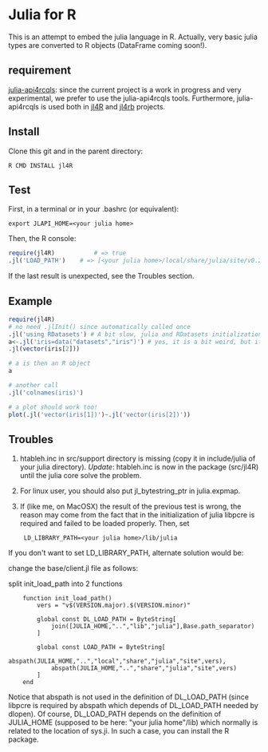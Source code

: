 # Julia for R

This is an attempt to embed the julia language in R. Actually, very basic julia types are converted to R objects (DataFrame coming soon!).

## requirement

[julia-api4rcqls](https://github.com/rcqls/julia-api4rcqls): since the current project is a work in progress and very experimental, we prefer to use the julia-api4rcqls tools. Furthermore, julia-api4rcqls is used both in [jl4R](https://github.com/rcqls/jl4R) and [jl4rb](https://github.com/rcqls/jl4rb) projects.

## Install

Clone this git and in the parent directory:

	R CMD INSTALL jl4R
		
## Test

First, in a terminal or in your .bashrc (or equivalent):

	export JLAPI_HOME=<your julia home>

Then, the R console:

```{.R execute="false"}
require(jl4R)			# => true
.jl('LOAD_PATH')	# => [<your julia home>/local/share/julia/site/v0.2", "<your julia home>/share/julia/site/v0.2"]
```

If the last result is unexpected, see the Troubles section.

## Example
```{.R execute="false"}
require(jl4R)
# no need .jlInit() since automatically called once
.jl('using RDatasets') # A bit slow, julia and RDatasets initializations
a<-.jl('iris=data("datasets","iris")') # yes, it is a bit weird, but it is for testing!
.jl(vector(iris[2]))

# a is then an R object
a

# another call
.jl('colnames(iris)')

# a plot should work too!
plot(.jl('vector(iris[1])')~.jl('vector(iris[2])'))
```

## Troubles

1. htableh.inc in src/support directory is missing (copy it in include/julia of your julia directory). *Update*: htableh.inc is now in the package (src/jl4R) until the julia core solve the problem. 
1. For linux user, you should also put jl_bytestring_ptr in julia.expmap.
1. If (like me, on MacOSX) the result of the previous test is wrong, the reason may come from the fact that in the initialization of julia libpcre is required and failed to be loaded properly. Then, set

		LD_LIBRARY_PATH=<your julia home>/lib/julia

If you don't want to set LD_LIBRARY_PATH, alternate solution would be: 

change the base/client.jl file as follows: 

split init_load_path into 2 functions
```{.julia execute="false"}
	function init_load_path()
		vers = "v$(VERSION.major).$(VERSION.minor)"
		
		global const DL_LOAD_PATH = ByteString[
			join([JULIA_HOME,"..","lib","julia"],Base.path_separator)
		]
		
		global const LOAD_PATH = ByteString[
			abspath(JULIA_HOME,"..","local","share","julia","site",vers),
			abspath(JULIA_HOME,"..","share","julia","site",vers)
		]
	end
```
Notice that abspath is not used in the definition of DL_LOAD_PATH (since libpcre is required by abspath which depends of DL_LOAD_PATH needed by dlopen). 
Of course, DL_LOAD_PATH depends on the definition of JULIA_HOME (supposed to be here: "your julia home"/lib) which normally is related to 
the location of sys.ji. In such a case, you can install the R package.

